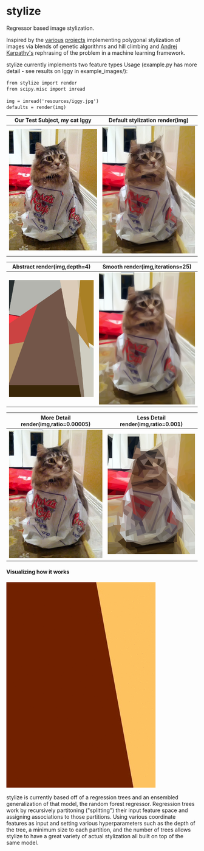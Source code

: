 stylize
=======

Regressor based image stylization.

Inspired by the [various](http://alteredqualia.com/visualization/evolve/) [projects](http://rogeralsing.com/2008/12/07/genetic-programming-evolution-of-mona-lisa/) implementing polygonal stylization of images via blends of genetic algorithms and hill climbing and [Andrej Karpathy's](http://cs.stanford.edu/people/karpathy/convnetjs/demo/image_regression.html) rephrasing of the problem in a machine learning framework.

stylize currently implements two feature types 
Usage (example.py has more detail - see results on Iggy in example_images/): 
```
from stylize import render
from scipy.misc import imread

img = imread('resources/iggy.jpg')
defaults = render(img)
```

Our Test Subject, my cat Iggy  | Default stylization render(img)
------------- | -------------
![Iggy](/resources/iggy_small.jpg?raw=true "Iggy looking confused")  | ![Iggy](/resources/defaults_small.png?raw=true "Default stylization with stylize")

Abstract render(img,depth=4) | Smooth render(img,iterations=25)
------------- | -------------
![Iggy](/example_images/abstract.png?raw=true "Abstract Iggy")  | ![Iggy](/example_images/smoother.png?raw=true "Smooth Iggy")

More Detail render(img,ratio=0.00005) | Less Detail render(img,ratio=0.001)
------------- | -------------
![Iggy](/example_images/more_detail.png?raw=true "Iggy in all his glory")  | ![Iggy](/example_images/less_detail.png?raw=true "Iggy in low fidelity")

#### Visualizing how it works 
![Iggy](/resources/iggy.gif?raw=true "Visualizing how it works")  

stylize is currently based off of a regression trees and an ensembled generalization of that model, the random forest regressor. Regression trees work by recursively partitoning ("splitting") their input feature space and assigning associations to those partitions. Using various coordinate features as input and setting various hyperparameters such as the depth of the tree, a minimum size to each partition, and the number of trees allows stylize to have a great variety of actual stylization all built on top of the same model.